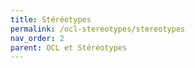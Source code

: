 ```yaml
---
title: Stéréotypes
permalink: /ocl-stereotypes/stereotypes
nav_order: 2
parent: OCL et Stéréotypes
---
```

